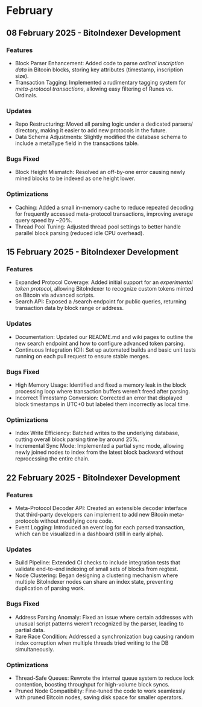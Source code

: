 # February

## 08 February 2025 - BitoIndexer Development

### Features

* Block Parser Enhancement: Added code to parse _ordinal inscription data_ in Bitcoin blocks, storing key attributes (timestamp, inscription size).
* Transaction Tagging: Implemented a rudimentary tagging system for _meta-protocol transactions_, allowing easy filtering of Runes vs. Ordinals.

### Updates

* Repo Restructuring: Moved all parsing logic under a dedicated parsers/ directory, making it easier to add new protocols in the future.
* Data Schema Adjustments: Slightly modified the database schema to include a metaType field in the transactions table.

### Bugs Fixed

* Block Height Mismatch: Resolved an off-by-one error causing newly mined blocks to be indexed as one height lower.

### Optimizations

* Caching: Added a small in-memory cache to reduce repeated decoding for frequently accessed meta-protocol transactions, improving average query speed by \~20%.
* Thread Pool Tuning: Adjusted thread pool settings to better handle parallel block parsing (reduced idle CPU overhead).

## 15 February 2025 - BitoIndexer Development

### Features

* Expanded Protocol Coverage: Added initial support for an _experimental token protocol_, allowing BitoIndexer to recognize custom tokens minted on Bitcoin via advanced scripts.
* Search API: Exposed a /search endpoint for public queries, returning transaction data by block range or address.

### Updates

* Documentation: Updated our README.md and wiki pages to outline the new search endpoint and how to configure advanced token parsing.
* Continuous Integration (CI): Set up automated builds and basic unit tests running on each pull request to ensure stable merges.

### Bugs Fixed

* High Memory Usage: Identified and fixed a memory leak in the block processing loop where transaction buffers weren’t freed after parsing.
* Incorrect Timestamp Conversion: Corrected an error that displayed block timestamps in UTC+0 but labeled them incorrectly as local time.

### Optimizations

* Index Write Efficiency: Batched writes to the underlying database, cutting overall block parsing time by around 25%.
* Incremental Sync Mode: Implemented a partial sync mode, allowing newly joined nodes to index from the latest block backward without reprocessing the entire chain.

## 22 February 2025 - BitoIndexer Development

### Features

* Meta-Protocol Decoder API: Created an extensible decoder interface that third-party developers can implement to add new Bitcoin meta-protocols without modifying core code.
* Event Logging: Introduced an event log for each parsed transaction, which can be visualized in a dashboard (still in early alpha).

### Updates

* Build Pipeline: Extended CI checks to include integration tests that validate end-to-end indexing of small sets of blocks from regtest.
* Node Clustering: Began designing a clustering mechanism where multiple BitoIndexer nodes can share an index state, preventing duplication of parsing work.

### Bugs Fixed

* Address Parsing Anomaly: Fixed an issue where certain addresses with unusual script patterns weren’t recognized by the parser, leading to partial data.
* Rare Race Condition: Addressed a synchronization bug causing random index corruption when multiple threads tried writing to the DB simultaneously.

### Optimizations

* Thread-Safe Queues: Rewrote the internal queue system to reduce lock contention, boosting throughput for high-volume block syncs.
* Pruned Node Compatibility: Fine-tuned the code to work seamlessly with pruned Bitcoin nodes, saving disk space for smaller operators.
